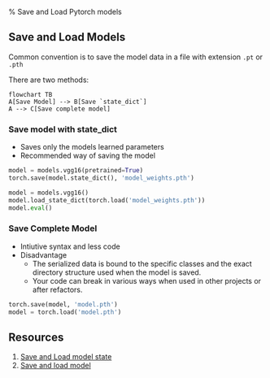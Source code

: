 % Save and Load Pytorch models

## Save and Load Models

Common convention is to save the model data in a file with extension `.pt`  or `.pth`

There are two methods:

```mermaid
flowchart TB
A[Save Model] --> B[Save `state_dict`]
A --> C[Save complete model]
```

### Save model with state_dict
- Saves only the models learned parameters
- Recommended way of saving the model

```python
model = models.vgg16(pretrained=True)
torch.save(model.state_dict(), 'model_weights.pth')

model = models.vgg16() 
model.load_state_dict(torch.load('model_weights.pth'))
model.eval()
```

### Save Complete Model
- Intiutive syntax and less code
- Disadvantage
	- The serialized data is bound to the specific classes and the exact directory structure used when the model is saved. 
	- Your code can break in various ways when used in other projects or after refactors.
	
```python
torch.save(model, 'model.pth')
model = torch.load('model.pth')
```


## Resources
1. [ Save and Load model state](https://pytorch.org/tutorials/beginner/basics/saveloadrun_tutorial.html)
2. [Save and load model](https://pytorch.org/tutorials/beginner/saving_loading_models.html)